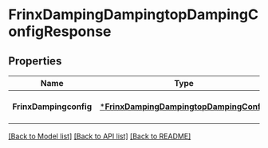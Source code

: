 # FrinxDampingDampingtopDampingConfigResponse

## Properties
Name | Type | Description | Notes
------------ | ------------- | ------------- | -------------
**FrinxDampingconfig** | [***FrinxDampingDampingtopDampingConfig**](frinx.damping.dampingtop.damping.Config.md) |  | [optional] [default to null]

[[Back to Model list]](../README.md#documentation-for-models) [[Back to API list]](../README.md#documentation-for-api-endpoints) [[Back to README]](../README.md)


